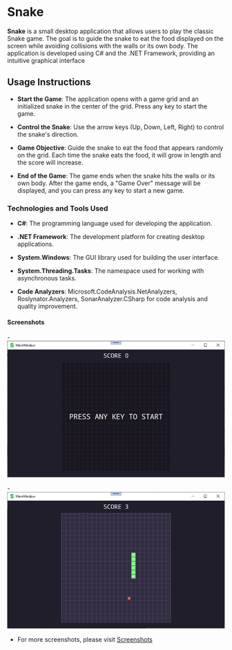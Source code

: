# Snake
  **Snake** is a small desktop application that allows users to play the classic Snake game. The goal is to guide the snake to eat the food displayed on the screen while avoiding collisions with the walls or its own body. The application is developed using C# and the .NET Framework, providing an intuitive graphical interface
  
  ## Usage Instructions
   - **Start the Game**: The application opens with a game grid and an initialized snake in the center of the grid. Press any key to start the game.

   - **Control the Snake**: Use the arrow keys (Up, Down, Left, Right) to control the snake's direction.

   - **Game Objective**: Guide the snake to eat the food that appears randomly on the grid. Each time the snake eats the food, it will grow in length and the score will increase.

   - **End of the Game**: The game ends when the snake hits the walls or its own body. After the game ends, a "Game Over" message will be displayed, and you can press any key to start a new game.

### Technologies and Tools Used
   - **C#**: The programming language used for developing the application.
     
   - **.NET Framework**: The development platform for creating desktop applications.
     
   - **System.Windows**: The GUI library used for building the user interface.
     
   - **System.Threading.Tasks**: The namespace used for working with asynchronous tasks.
   
   - **Code Analyzers**: Microsoft.CodeAnalysis.NetAnalyzers, Roslynator.Analyzers, SonarAnalyzer.CSharp for code analysis and quality improvement.

#### Screenshots
 -![Start](Snake/Screenshots/Start.jpg)

 -![Start](Snake/Screenshots/InGame.jpg)

 - For more screenshots, please visit [Screenshots](Screenshots)

